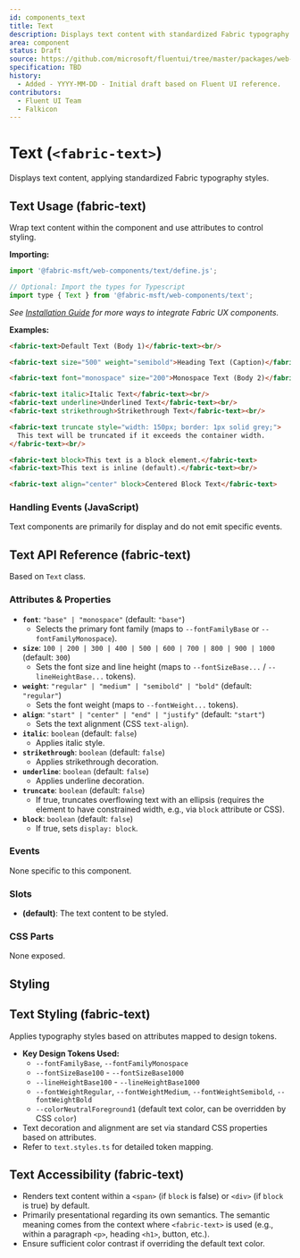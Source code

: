 ```yaml
---
id: components_text
title: Text
description: Displays text content with standardized Fabric typography styles.
area: component
status: Draft
source: https://github.com/microsoft/fluentui/tree/master/packages/web-components/src/text
specification: TBD
history:
  - Added - YYYY-MM-DD - Initial draft based on Fluent UI reference.
contributors:
  - Fluent UI Team
  - Falkicon
---
```


# Text (`<fabric-text>`)

<!-- BEGIN-SECTION: Text Overview -->
Displays text content, applying standardized Fabric typography styles.
<!-- END-SECTION: Text Overview -->

<!-- BEGIN-SECTION: Text Usage -->
## Text Usage (fabric-text)

Wrap text content within the component and use attributes to control styling.

**Importing:**

```javascript
import '@fabric-msft/web-components/text/define.js';

// Optional: Import the types for Typescript
import type { Text } from '@fabric-msft/web-components/text';
```

*See [Installation Guide](../../guides/installation.md) for more ways to integrate Fabric UX components.*

**Examples:**

```html
<fabric-text>Default Text (Body 1)</fabric-text><br/>

<fabric-text size="500" weight="semibold">Heading Text (Caption)</fabric-text><br/>

<fabric-text font="monospace" size="200">Monospace Text (Body 2)</fabric-text><br/>

<fabric-text italic>Italic Text</fabric-text><br/>
<fabric-text underline>Underlined Text</fabric-text><br/>
<fabric-text strikethrough>Strikethrough Text</fabric-text><br/>

<fabric-text truncate style="width: 150px; border: 1px solid grey;">
  This text will be truncated if it exceeds the container width.
</fabric-text><br/>

<fabric-text block>This text is a block element.</fabric-text>
<fabric-text>This text is inline (default).</fabric-text><br/>

<fabric-text align="center" block>Centered Block Text</fabric-text>
```

### Handling Events (JavaScript)

Text components are primarily for display and do not emit specific events.
<!-- END-SECTION: Text Usage -->

<!-- BEGIN-SECTION: Text API -->
## Text API Reference (fabric-text)

Based on `Text` class.

### Attributes & Properties

*   **`font`**: `"base" | "monospace"` (default: `"base"`)
    *   Selects the primary font family (maps to `--fontFamilyBase` or `--fontFamilyMonospace`).
*   **`size`**: `100 | 200 | 300 | 400 | 500 | 600 | 700 | 800 | 900 | 1000` (default: `300`)
    *   Sets the font size and line height (maps to `--fontSizeBase...` / `--lineHeightBase...` tokens).
*   **`weight`**: `"regular" | "medium" | "semibold" | "bold"` (default: `"regular"`)
    *   Sets the font weight (maps to `--fontWeight...` tokens).
*   **`align`**: `"start" | "center" | "end" | "justify"` (default: `"start"`)
    *   Sets the text alignment (CSS `text-align`).
*   **`italic`**: `boolean` (default: `false`)
    *   Applies italic style.
*   **`strikethrough`**: `boolean` (default: `false`)
    *   Applies strikethrough decoration.
*   **`underline`**: `boolean` (default: `false`)
    *   Applies underline decoration.
*   **`truncate`**: `boolean` (default: `false`)
    *   If true, truncates overflowing text with an ellipsis (requires the element to have constrained width, e.g., via `block` attribute or CSS).
*   **`block`**: `boolean` (default: `false`)
    *   If true, sets `display: block`.

### Events

None specific to this component.

### Slots

*   **(default)**: The text content to be styled.

### CSS Parts

None exposed.

## Styling
<!-- END-SECTION: Text API -->

<!-- BEGIN-SECTION: Text Styling -->
## Text Styling (fabric-text)

Applies typography styles based on attributes mapped to design tokens.

*   **Key Design Tokens Used:**
    *   `--fontFamilyBase`, `--fontFamilyMonospace`
    *   `--fontSizeBase100` - `--fontSizeBase1000`
    *   `--lineHeightBase100` - `--lineHeightBase1000`
    *   `--fontWeightRegular`, `--fontWeightMedium`, `--fontWeightSemibold`, `--fontWeightBold`
    *   `--colorNeutralForeground1` (default text color, can be overridden by CSS `color`)
*   Text decoration and alignment are set via standard CSS properties based on attributes.
*   Refer to `text.styles.ts` for detailed token mapping.
<!-- END-SECTION: Text Styling -->

<!-- BEGIN-SECTION: Text Accessibility -->
## Text Accessibility (fabric-text)

*   Renders text content within a `<span>` (if `block` is false) or `<div>` (if `block` is true) by default.
*   Primarily presentational regarding its own semantics. The semantic meaning comes from the context where `<fabric-text>` is used (e.g., within a paragraph `<p>`, heading `<h1>`, button, etc.).
*   Ensure sufficient color contrast if overriding the default text color.
<!-- END-SECTION: Text Accessibility -->